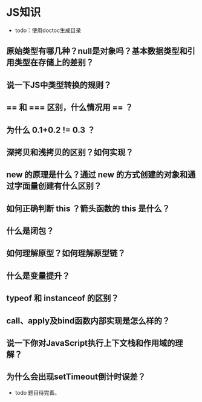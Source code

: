 # JS知识

- todo：使用doctoc生成目录

## 原始类型有哪几种？null是对象吗？基本数据类型和引用类型在存储上的差别？

## 说一下JS中类型转换的规则？

## == 和 === 区别，什么情况用 == ？

## 为什么 0.1+0.2 != 0.3 ？

## 深拷贝和浅拷贝的区别？如何实现？

## new 的原理是什么？通过 new 的方式创建的对象和通过字面量创建有什么区别？

## 如何正确判断 this ？箭头函数的 this 是什么？

## 什么是闭包？

## 如何理解原型？如何理解原型链？

## 什么是变量提升？

## typeof 和 instanceof 的区别？

## call、apply及bind函数内部实现是怎么样的？

## 说一下你对JavaScript执行上下文栈和作用域的理解？

## 为什么会出现setTimeout倒计时误差？

- todo 题目待完善。